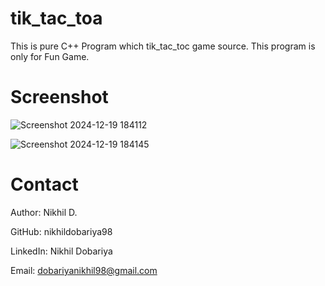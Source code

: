 # tik_tac_toa
This is pure  C++ Program which tik_tac_toc game source. This program is only for Fun Game.

# Screenshot

![Screenshot 2024-12-19 184112](https://github.com/user-attachments/assets/a399c756-632f-425c-9d53-a9c1c6993950)

![Screenshot 2024-12-19 184145](https://github.com/user-attachments/assets/0656b926-0b37-4514-9c6c-658816ffa0d1)


# Contact

Author: Nikhil D.

GitHub: nikhildobariya98

LinkedIn: Nikhil Dobariya

Email: dobariyanikhil98@gmail.com
